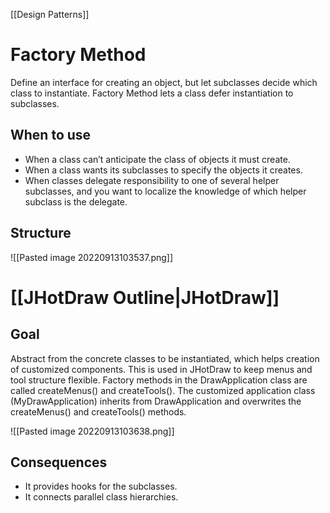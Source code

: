 [[Design Patterns]]

# Factory Method
Define an interface for creating an object, but let subclasses decide which class to instantiate. Factory Method lets a class defer instantiation to subclasses.

## When to use
- When a class can’t anticipate the class of objects it must create.
- When a class wants its subclasses to specify the objects it creates.
- When classes delegate responsibility to one of several helper subclasses, and you want to localize the knowledge of which helper subclass is the delegate.

## Structure
![[Pasted image 20220913103537.png]]

# [[JHotDraw Outline|JHotDraw]]

## Goal
Abstract from the concrete classes to be instantiated, which helps creation of customized components. This is used in JHotDraw to keep menus and tool structure flexible. Factory methods in the DrawApplication class are called createMenus() and createTools(). The customized application class (MyDrawApplication) inherits from DrawApplication and overwrites the createMenus() and createTools() methods.

![[Pasted image 20220913103638.png]]

## Consequences
- It provides hooks for the subclasses.
- It connects parallel class hierarchies.